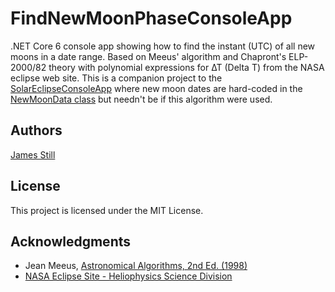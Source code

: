 # FindNewMoonPhaseConsoleApp

.NET Core 6 console app showing how to find the instant (UTC) of all new moons in a date range. Based on Meeus' algorithm and Chapront's ELP-2000/82 theory with polynomial expressions for ∆T (Delta T) from the NASA eclipse web site. This is a companion project to the [SolarEclipseConsoleApp](https://github.com/jamesstill/SolarEclipseConsoleApp) where new moon dates are hard-coded in the [NewMoonData class](https://github.com/jamesstill/SolarEclipseConsoleApp/blob/master/SolarEclipseConsoleApp/NewMoonData.cs) but needn't be if this algorithm were used.

## Authors

[James Still](http://www.squarewidget.com)

## License

This project is licensed under the MIT License.

## Acknowledgments

* Jean Meeus, [Astronomical Algorithms, 2nd Ed. (1998)](https://shopatsky.com/products/astronomical-algorithms-2nd-edition)
* [NASA Eclipse Site - Heliophysics Science Division](https://eclipse.gsfc.nasa.gov/SEhelp/deltatpoly2004.html)
